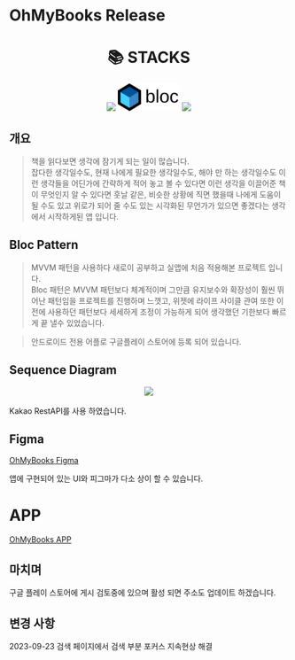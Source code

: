 # OhMyBooks Release  

<div align=center><h1>📚 STACKS</h1></div>  

<div align="center">
  <img src="https://img.shields.io/badge/flutter-02569B?style=for-the-badge&logo=flutter&logoColor=white">
  <img src="https://raw.githubusercontent.com/felangel/bloc/master/docs/assets/flutter_bloc_logo_full.png" height="50">
  <img src="https://github.com/rkdalsdl98/healthyou-app/assets/77562358/a2f4646e-aed2-4eb3-a307-7afb35ebcb44" width="50">
</div>

## 개요  

>책을 읽다보면 생각에 잠기게 되는 일이 많습니다.  
잡다한 생각일수도, 현재 나에게 필요한 생각일수도, 해야 만 하는 생각일수도 이런 생각들을 어딘가에 간략하게 적어 놓고 볼 수 있다면 이런 생각을 이끌어준 책이 무엇인지 알 수 있다면
훗날 같은, 비슷한 상황에 직면 했을때 나에게 도움이 될 수도 있고 위로가 되어 줄 수도 있는
시각화된 무언가가 있으면 좋겠다는 생각에서 시작하게된 앱 입니다.  

## Bloc Pattern  
  
>MVVM 패턴을 사용하다 새로이 공부하고 실앱에 처음 적용해본 프로젝트 입니다.  
Bloc 패턴은 MVVM 패턴보다 체계적이며 그만큼 유지보수와 확장성이 훨씬 뛰어난 패턴임을 프로젝트를 진행하며 느꼇고, 위젯에 라이프 사이클 관여 또한 이전에 사용하던 패턴보다 세세하게 조정이 가능하게 되어 생각했던 기한보다 빠르게 끝 낼수 있었습니다.

>안드로이드 전용 어플로 구글플레이 스토어에 등록 되어 있습니다.  

## Sequence Diagram  

<div align="center">
  <img src="https://github.com/rkdalsdl98/ohmybooks-app/assets/77562358/824ebdc9-8245-46d3-88ad-cd7e791e35c3">
</div>

Kakao RestAPI를 사용 하였습니다.  

## Figma  

[OhMyBooks Figma](https://www.figma.com/file/WXdyt8jAnEsNiEW2u0Lj6h/OHMYBOOKS!?type=design&node-id=0-1&mode=design&t=r4d8wuTxOPD2eNhi-0)  

앱에 구현되어 있는 UI와 피그마가 다소 상이 할 수 있습니다.  

# APP  

[OhMyBooks APP](https://play.google.com/store/apps/details?id=com.omb.ohmybooks_app)

## 마치며  

구글 플레이 스토어에 게시 검토중에 있으며 활성 되면 주소도 업데이트 하겠습니다.

## 변경 사항  

2023-09-23 검색 페이지에서 검색 부분 포커스 지속현상 해결